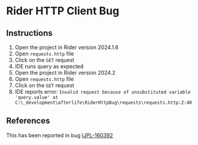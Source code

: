 # Rider HTTP Client Bug

## Instructions

1. Open the project in Rider version 2024.1.6
2. Open `requests.http` file
3. Click on the `GET` request
4. IDE runs query as expected
5. Open the project in Rider version 2024.2
6. Open `requests.http` file
7. Click on the `GET` request
8. IDE reports error: `Invalid request because of unsubstituted variable 'query.value' at C:\_development\afterlife\RiderHttpBug\requests\requests.http:2:40`

## References

This has been reported in bug [IJPL-160392](https://youtrack.jetbrains.com/issue/IJPL-160392)
